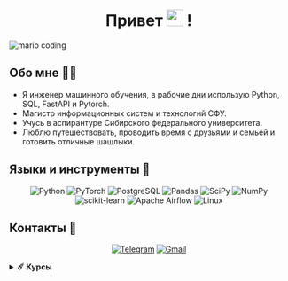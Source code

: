 <h1 align="center" >Привет  <img src="https://media.giphy.com/media/hvRJCLFzcasrR4ia7z/giphy.gif" width="30px"> ! </h1>

  ![mario coding](https://i.imgur.com/1ZvVkDc.gif)
 
  ## Обо мне 🙋‍♂️
- Я инженер машинного обучения, в рабочие дни использую Python, SQL, FastAPI и Pytorch.
- Магистр информационных систем и технологий СФУ.
- Учусь в аспирантуре Сибирского федерального университета.
- Люблю путешествовать, проводить время с друзьями и семьей и готовить отличные шашлыки.


## Языки и инструменты 🔧

<div align="center">

![Python](https://img.shields.io/badge/-Python-0b0038?style=for-the-badge&logo=python&logoColor=3c78a9)
![PyTorch](https://img.shields.io/badge/PyTorch-0b0038?style=for-the-badge&logo=PyTorch&logoColor=d84f35)
![PostgreSQL](https://img.shields.io/badge/postgresql-0b0038?style=for-the-badge&logo=postgresql&logoColor=white)
![Pandas](https://img.shields.io/badge/pandas-0b0038?style=for-the-badge&logo=pandas&logoColor=white)
![SciPy](https://img.shields.io/badge/SciPy-0b0038?style=for-the-badge&logo=scipy&logoColor=%white)
![NumPy](https://img.shields.io/badge/numpy-0b0038?style=for-the-badge&logo=numpy&logoColor=4c74cc)
![scikit-learn](https://img.shields.io/badge/scikit--learn-0b0038?style=for-the-badge&logo=scikit-learn&logoColor=fa9b38)
![Apache Airflow](https://img.shields.io/badge/Apache%20Airflow-0b0038?style=for-the-badge&logo=Apache%20Airflow&logoColor=e4351d)
![Linux](https://img.shields.io/badge/Linux-0b0038?style=for-the-badge&logo=linux&logoColor=white)

</div>


## Контакты 👀

<div align="center">

[![Telegram](https://img.shields.io/badge/Telegram-0b0038?style=for-the-badge&logo=telegram&logoColor=white)](https://t.me/DmitryRusin)
[![Gmail](https://img.shields.io/badge/Gmail-0b0038?style=for-the-badge&logo=gmail&logoColor=red)](rusind899@gmail.соm)

</div>

<details>	   
  <summary><b>☄️ Курсы</b></summary>
  
  [![Coursera](https://img.shields.io/badge/Coursera-0b0038?style=for-the-badge&logo=Coursera&logoColor=blue)](https://coursera.org/share/26a741802de561de77e7d7b0f4f825df)<br>
  [![Coursera](https://img.shields.io/badge/Coursera-0b0038?style=for-the-badge&logo=Coursera&logoColor=blue)](https://coursera.org/share/c5b0ab9aaace74aeaaaaa80ffab9cafa)<br>
  [![Coursera](https://img.shields.io/badge/Coursera-0b0038?style=for-the-badge&logo=Coursera&logoColor=blue)](https://coursera.org/share/0e76c27e236101550eb056f1da533f70) <br>
  [![Karpov.courses](https://img.shields.io/badge/Karpov-courses-0b0038?style=for-the-badge&logo=Karpov&logoColor=blue)](https://lab.karpov.courses/certificate/b2bb4051-8cc8-41d4-ae04-4f7f51243acc/en/) <br>
  [![Karpov.courses](https://img.shields.io/badge/Karpov-courses-0b0038?style=for-the-badge&logo=Karpov&logoColor=blue)](https://lab.karpov.courses/certificate/fa7032fb-d033-4f71-8843-2ad13475832e/en/)<br>
  
</details>

<!--
**RusinDmitry/RusinDmitry** is a ✨ _special_ ✨ repository because its `README.md` (this file) appears on your GitHub profile.

Here are some ideas to get you started:

- 🔭 I’m currently working on ...
- 🌱 I’m currently learning ...
- 👯 I’m looking to collaborate on ...
- 🤔 I’m looking for help with ...
- 💬 Ask me about ...
- 📫 How to reach me: ...
- 😄 Pronouns: ...
- ⚡ Fun fact: ...
-->
